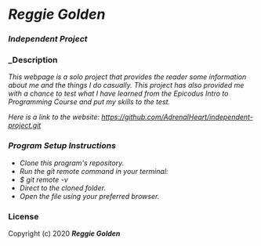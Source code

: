 # _Reggie Golden_

### _Independent Project_

### _Description

_This webpage is a solo project that provides the reader some information about me and the things I do casually. This project has also provided me with a chance to test what I have learned from the Epicodus Intro to Programming Course and put my skills to the test._

_Here is a link to the website: https://github.com/AdrenalHeart/independent-project.git_

### _Program Setup Instructions_

* _Clone this program's repository._
* _Run the git remote command in your terminal:_
* _$ git remote -v_
* _Direct to the cloned folder._
* _Open the file using your preferred browser._

### License

Copyright (c) 2020 **_Reggie Golden_**